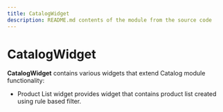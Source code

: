 ```yaml
---
title: CatalogWidget
description: README.md contents of the module from the source code
---
```


# CatalogWidget

**CatalogWidget** contains various widgets that extend Catalog module functionality:
- Product List widget provides widget that contains product list created using rule based filter.

